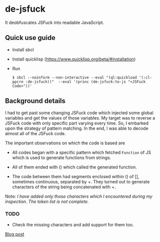 # de-jsfuck

It deobfuscates JSFuck into readable JavaScript.

## Quick use guide

- Install sbcl

- Install quicklisp (https://www.quicklisp.org/beta/#installation) 

- Run

      $ sbcl --noinform --non-interactive --eval "(ql:quickload '(:cl-ppcre :de-jsfuck))"  --eval '(princ (de-jsfuck:to-js "<JSFuck Code>"))'

## Background details

I had to get past some changing JSFuck code which injected some global variables and
get the values of those variables. My target was to reverse a JSFuck code with only
specific part varying every time. So, I embarked upon the strategy of pattern matching.
In the end, I was able to decode almost all of the JSFuck code.

The important observations on which the code is based are

- All codes began with a specific pattern which fetched `Function` of JS which
is used to generate functions from strings.

- All of them ended with () which called the generated function.

- The code between them had segments enclosed within () of [], sometimes
continuous, separated by +. They turned out to generate characters of the
string being concatenated with +.

Note: _I have added only those characters which I encountered during my inspection. The
token list is not complete._

### TODO

- Check the missing characters and add support for them too.

[Blog post](http://blog.asutoshpalai.in/2017/03/jsfuck-is-bad-security-barrier.html)
